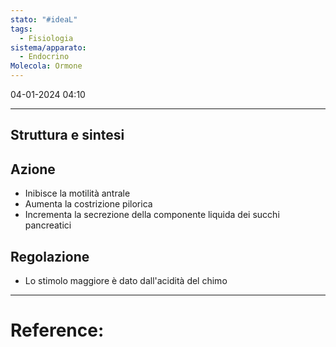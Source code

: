 ```yaml
---
stato: "#ideaL"
tags:
  - Fisiologia
sistema/apparato:
  - Endocrino
Molecola: Ormone
---
```

04-01-2024 04:10

--- 

## Struttura e sintesi
## Azione
- Inibisce la motilità antrale
- Aumenta la costrizione pilorica
- Incrementa la secrezione della componente liquida dei succhi pancreatici
## Regolazione
- Lo stimolo maggiore è dato dall'acidità del chimo














--- 
# Reference: 